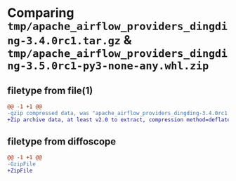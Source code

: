 # Comparing `tmp/apache_airflow_providers_dingding-3.4.0rc1.tar.gz` & `tmp/apache_airflow_providers_dingding-3.5.0rc1-py3-none-any.whl.zip`

## filetype from file(1)

```diff
@@ -1 +1 @@
-gzip compressed data, was "apache_airflow_providers_dingding-3.4.0rc1.tar", last modified: Thu Dec  7 21:09:34 2023, max compression
+Zip archive data, at least v2.0 to extract, compression method=deflate
```

## filetype from diffoscope

```diff
@@ -1 +1 @@
-GzipFile
+ZipFile
```

